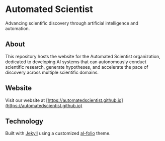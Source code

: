 # Automated Scientist

Advancing scientific discovery through artificial intelligence and automation.

## About

This repository hosts the website for the Automated Scientist organization, dedicated to developing AI systems that can autonomously conduct scientific research, generate hypotheses, and accelerate the pace of discovery across multiple scientific domains.

## Website

Visit our website at [https://automatedscientist.github.io](https://automatedscientist.github.io)

## Technology

Built with [Jekyll](https://jekyllrb.com/) using a customized [al-folio](https://github.com/alshedivat/al-folio) theme.